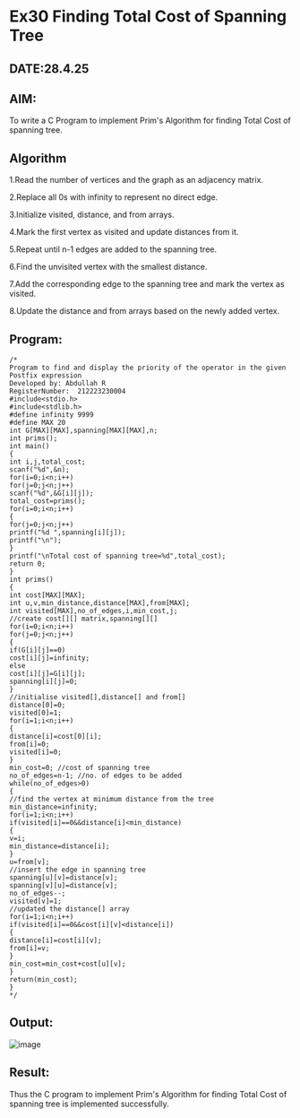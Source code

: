 # Ex30 Finding Total Cost of Spanning Tree
## DATE:28.4.25
## AIM:
To write a C Program to implement Prim's Algorithm for finding Total Cost of spanning tree.
## Algorithm
1.Read the number of vertices and the graph as an adjacency matrix.

2.Replace all 0s with infinity to represent no direct edge.

3.Initialize visited, distance, and from arrays.

4.Mark the first vertex as visited and update distances from it.

5.Repeat until n-1 edges are added to the spanning tree.

6.Find the unvisited vertex with the smallest distance.

7.Add the corresponding edge to the spanning tree and mark the vertex as visited.

8.Update the distance and from arrays based on the newly added vertex.

## Program:
```
/*
Program to find and display the priority of the operator in the given Postfix expression
Developed by: Abdullah R
RegisterNumber:  212223230004
#include<stdio.h>
#include<stdlib.h>
#define infinity 9999
#define MAX 20
int G[MAX][MAX],spanning[MAX][MAX],n;
int prims();
int main()
{
int i,j,total_cost;
scanf("%d",&n);
for(i=0;i<n;i++)
for(j=0;j<n;j++)
scanf("%d",&G[i][j]);
total_cost=prims();
for(i=0;i<n;i++)
{
for(j=0;j<n;j++)
printf("%d ",spanning[i][j]);
printf("\n");
}
printf("\nTotal cost of spanning tree=%d",total_cost);
return 0;
}
int prims()
{
int cost[MAX][MAX];
int u,v,min_distance,distance[MAX],from[MAX];
int visited[MAX],no_of_edges,i,min_cost,j;
//create cost[][] matrix,spanning[][]
for(i=0;i<n;i++)
for(j=0;j<n;j++)
{
if(G[i][j]==0)
cost[i][j]=infinity;
else
cost[i][j]=G[i][j];
spanning[i][j]=0;
}
//initialise visited[],distance[] and from[]
distance[0]=0;
visited[0]=1;
for(i=1;i<n;i++)
{
distance[i]=cost[0][i];
from[i]=0;
visited[i]=0;
}
min_cost=0; //cost of spanning tree
no_of_edges=n-1; //no. of edges to be added
while(no_of_edges>0)
{
//find the vertex at minimum distance from the tree
min_distance=infinity;
for(i=1;i<n;i++)
if(visited[i]==0&&distance[i]<min_distance)
{
v=i;
min_distance=distance[i];
}
u=from[v];
//insert the edge in spanning tree
spanning[u][v]=distance[v];
spanning[v][u]=distance[v];
no_of_edges--;
visited[v]=1;
//updated the distance[] array
for(i=1;i<n;i++)
if(visited[i]==0&&cost[i][v]<distance[i])
{
distance[i]=cost[i][v];
from[i]=v;
}
min_cost=min_cost+cost[u][v];
}
return(min_cost);
}
*/
```

## Output:

![image](https://github.com/user-attachments/assets/b3fe210a-90e6-43da-8664-9c6516cd86ce)


## Result:
Thus the C program to implement Prim's Algorithm for finding Total Cost of spanning tree is implemented successfully.
